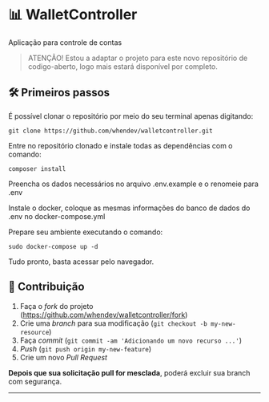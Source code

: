 # 📊 WalletController
Aplicação para controle de contas

> ATENÇÃO! Estou a adaptar o projeto para este novo repositório de codigo-aberto, logo mais estará disponível por completo.

## 🛠 Primeiros passos
É possível clonar o repositório por meio do seu terminal apenas digitando:

```
git clone https://github.com/whendev/walletcontroller.git
```

Entre no repositório clonado e instale todas as dependências com o comando:

```
composer install
```

Preencha os dados necessários no arquivo .env.example e o renomeie para .env

Instale o docker, coloque as mesmas informações do banco de dados do .env no docker-compose.yml

Prepare seu ambiente executando o comando:

```
sudo docker-compose up -d
```

Tudo pronto, basta acessar pelo navegador.

## 🚀 Contribuição

1. Faça o _fork_ do projeto (<https://github.com/whendev/walletcontroller/fork>)
2. Crie uma _branch_ para sua modificação (`git checkout -b my-new-resource`)
3. Faça _commit_ (`git commit -am 'Adicionando um novo recurso ...'`)
4. _Push_ (`git push origin my-new-feature`)
5. Crie um novo _Pull Request_

**Depois que sua solicitação pull for mesclada**, poderá excluir sua branch com segurança.

---
